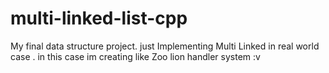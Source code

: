 # multi-linked-list-cpp
My final data structure project.
just Implementing Multi Linked in real world case . in this case im creating like Zoo lion handler system :v
